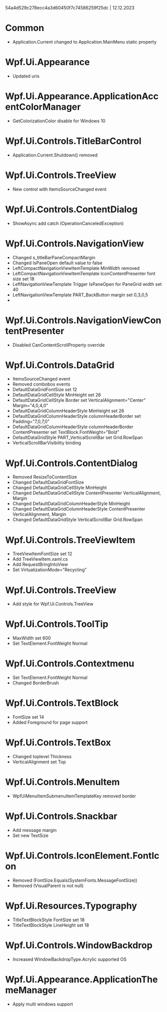 54a4d529c278ecc4a3d60450f7c74586259f25dc | 12.12.2023

# Common

- Application.Current changed to Application.MainMenu static property

# Wpf.Ui.Appearance

- Updated uris

# Wpf.Ui.Appearance.ApplicationAccentColorManager

- GetColorizationColor disable for Windows 10

# Wpf.Ui.Controls.TitleBarControl

- Application.Current.Shutdown() removed

# Wpf.Ui.Controls.TreeView

- New control with ItemsSourceChanged event

# Wpf.Ui.Controls.ContentDialog

- ShowAsync add catch (OperationCanceledException)

# Wpf.Ui.Controls.NavigationView

- Changed s_titleBarPaneCompactMargin
- Changed IsPaneOpen default value to false
- LeftCompactNavigationViewItemTemplate MinWidth removed
- LeftCompactNavigationViewItemTemplate IconContentPresenter font size set 18
- LeftNavigationViewTemplate Trigger IsPaneOpen for PaneGrid width set 40
- LeftNavigationViewTemplate PART_BackButton margin set 0,3,0,5
- 
# Wpf.Ui.Controls.NavigationViewContentPresenter

- Disabled CanContentScrollProperty override

# Wpf.Ui.Controls.DataGrid

- ItemsSourceChanged event
- Removed combobox events
- DefaultDataGridFontSize set 12
- DefaultDataGridCellStyle MinHeight set 26
- DefaultDataGridCellStyle Border set VerticalAlignment="Center" Margin="4,0,4,0"
- DefaultDataGridColumnHeaderStyle MinHeight set 26
- DefaultDataGridColumnHeaderStyle columnHeaderBorder set Padding="7,0,7,0"
- DefaultDataGridColumnHeaderStyle columnHeaderBorder ContentPresenter set TextBlock.FontWeight="Bold"
- DefaultDataGridStyle PART_VerticalScrollBar set Grid.RowSpan
- VerticalScrollBarVisibility binding

# Wpf.Ui.Controls.ContentDialog

- Removed ResizeToContentSize
- Changed DefaultDataGridFontSize
- Changed DefaultDataGridCellStyle MinHeight
- Changed DefaultDataGridCellStyle ContentPresenter VerticalAlignment, Margin
- Changed DefaultDataGridColumnHeaderStyle MinHeight
- Changed DefaultDataGridColumnHeaderStyle ContentPresenter VerticalAlignment, Margin
- Changed DefaultDataGridStyle VerticalScrollBar Grid.RowSpan

# Wpf.Ui.Controls.TreeViewItem

- TreeViewItemFontSize set 12
- Add TreeViewItem.xaml.cs
- Add RequestBringIntoView
- Set VirtualizationMode="Recycling"

# Wpf.Ui.Controls.TreeView

- Add style for Wpf.Ui.Controls.TreeView

# Wpf.Ui.Controls.ToolTip

- MaxWidth set 600
- Set TextElement.FontWeight Normal

# Wpf.Ui.Controls.Contextmenu

- Set TextElement.FontWeight Normal
- Changed BorderBrush

# Wpf.Ui.Controls.TextBlock

- FontSize set 14
- Added Foreground for page support

# Wpf.Ui.Controls.TextBox

- Changed toplevel Thickness
- VerticalAlignment set Top

# Wpf.Ui.Controls.MenuItem

- WpfUiMenuItemSubmenuItemTemplateKey removed border

# Wpf.Ui.Controls.Snackbar

- Add message margin
- Set new TextSize

# Wpf.Ui.Controls.IconElement.FontIcon

- Removed (FontSize.Equals(SystemFonts.MessageFontSize))
- Removed (VisualParent is not null)

# Wpf.Ui.Resources.Typography

- TitleTextBlockStyle FontSize set 18
- TitleTextBlockStyle LineHeight set 18

# Wpf.Ui.Controls.WindowBackdrop

- Increased WindowBackdropType.Acrylic supported OS

# Wpf.Ui.Appearance.ApplicationThemeManager

- Apply multi windows support